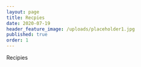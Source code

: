 ```yaml
---
layout: page
title: Recpies 
date: 2020-07-19
header_feature_image: /uploads/placeholder1.jpg
published: true
order: 1
---
```

Recipies

